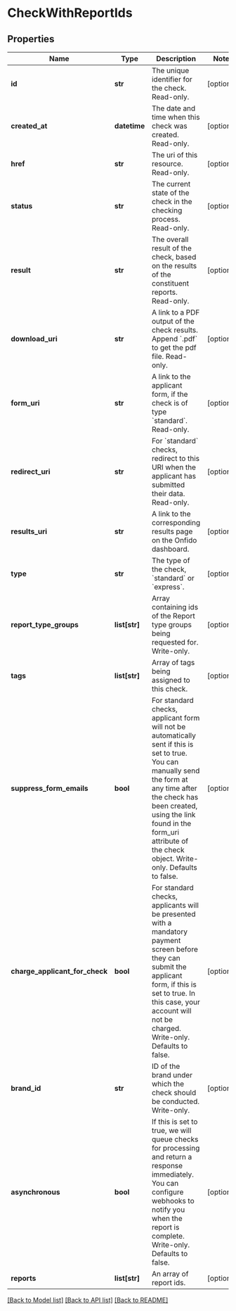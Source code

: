 # CheckWithReportIds

## Properties
Name | Type | Description | Notes
------------ | ------------- | ------------- | -------------
**id** | **str** | The unique identifier for the check. Read-only. | [optional] 
**created_at** | **datetime** | The date and time when this check was created. Read-only. | [optional] 
**href** | **str** | The uri of this resource. Read-only. | [optional] 
**status** | **str** | The current state of the check in the checking process. Read-only. | [optional] 
**result** | **str** | The overall result of the check, based on the results of the constituent reports. Read-only. | [optional] 
**download_uri** | **str** | A link to a PDF output of the check results. Append &#x60;.pdf&#x60; to get the pdf file. Read-only. | [optional] 
**form_uri** | **str** | A link to the applicant form, if the check is of type &#x60;standard&#x60;. Read-only. | [optional] 
**redirect_uri** | **str** | For &#x60;standard&#x60; checks, redirect to this URI when the applicant has submitted their data. Read-only. | [optional] 
**results_uri** | **str** | A link to the corresponding results page on the Onfido dashboard. | [optional] 
**type** | **str** | The type of the check, &#x60;standard&#x60; or &#x60;express&#x60;. | [optional] 
**report_type_groups** | **list[str]** | Array containing ids of the Report type groups being requested for. Write-only. | [optional] 
**tags** | **list[str]** | Array of tags being assigned to this check. | [optional] 
**suppress_form_emails** | **bool** | For standard checks, applicant form will not be automatically sent if this is set to true. You can manually send the form at any time after the check has been created, using the link found in the form_uri attribute of the check object. Write-only. Defaults to false.  | [optional] 
**charge_applicant_for_check** | **bool** | For standard checks, applicants will be presented with a mandatory payment screen before they can submit the applicant form, if this is set to true. In this case, your account will not be charged. Write-only. Defaults to false.  | [optional] 
**brand_id** | **str** | ID of the brand under which the check should be conducted. Write-only. | [optional] 
**asynchronous** | **bool** | If this is set to true, we will queue checks for processing and return a response immediately. You can configure webhooks to notify you when the report is complete. Write-only. Defaults to false.  | [optional] 
**reports** | **list[str]** | An array of report ids. | [optional] 

[[Back to Model list]](../README.md#documentation-for-models) [[Back to API list]](../README.md#documentation-for-api-endpoints) [[Back to README]](../README.md)


